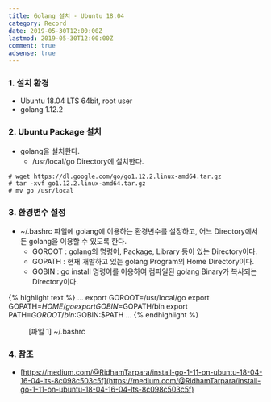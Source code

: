 ```yaml
---
title: Golang 설치 - Ubuntu 18.04
category: Record
date: 2019-05-30T12:00:00Z
lastmod: 2019-05-30T12:00:00Z
comment: true
adsense: true
---
```


### 1. 설치 환경

* Ubuntu 18.04 LTS 64bit, root user
* golang 1.12.2

### 2. Ubuntu Package 설치

* golang을 설치한다.
  * /usr/local/go Directory에 설치한다.

~~~
# wget https://dl.google.com/go/go1.12.2.linux-amd64.tar.gz
# tar -xvf go1.12.2.linux-amd64.tar.gz
# mv go /usr/local
~~~

### 3. 환경변수 설정

* ~/.bashrc 파일에 golang에 이용하는 환경변수를 설정하고, 어느 Directory에서든 golang을 이용할 수 있도록 한다.
  * GOROOT : golang의 명령어, Package, Library 등이 있는 Directory이다.
  * GOPATH : 현재 개발하고 있는 golang Program의 Home Directory이다.
  * GOBIN : go install 명령어를 이용하여 컴파일된 golang Binary가 복사되는 Directory이다.

{% highlight text %}
...
export GOROOT=/usr/local/go
export GOPATH=$HOME/go
export GOBIN=$GOPATH/bin
export PATH=$GOROOT/bin:$GOBIN:$PATH
...
{% endhighlight %}
<figure>
<figcaption class="caption">[파일 1] ~/.bashrc</figcaption>
</figure>

### 4. 참조

* [https://medium.com/@RidhamTarpara/install-go-1-11-on-ubuntu-18-04-16-04-lts-8c098c503c5f](https://medium.com/@RidhamTarpara/install-go-1-11-on-ubuntu-18-04-16-04-lts-8c098c503c5f)